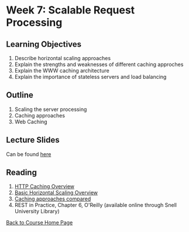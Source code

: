 # Week 7: Scalable Request Processing

## Learning Objectives
1. Describe horizontal scaling approaches
1. Explain the strengths and weaknesses of different caching approches
1. Explain the WWW caching architecture
1. Explain the importance of stateless servers and load balancing

## Outline
1. Scaling the server processing
1. Caching approaches
1. Web Caching

## Lecture Slides
Can be found [here](https://gortonator.github.io/bsds-6650/lectures/week-7-scaling/BSDS-2019-week-7.pdf)

## Reading
1. [HTTP Caching Overview](https://developers.google.com/web/fundamentals/performance/optimizing-content-efficiency/http-caching)
1. [Basic Horizontal Scaling Overview](https://www.oreilly.com/library/view/cloud-architecture-patterns/9781449357979/ch01.html)
1. [Caching approaches compared](https://codeahoy.com/2017/08/11/caching-strategies-and-how-to-choose-the-right-one/)
1. REST in Practice, Chapter 6, O'Reilly (available online through Snell University Library)

[Back to Course Home Page](https://gortonator.github.io/bsds-6650/)